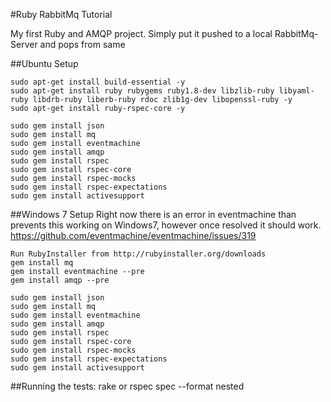 #Ruby RabbitMq Tutorial

My first Ruby and AMQP project.
Simply put it pushed to a local RabbitMq-Server and pops from same

##Ubuntu Setup

	sudo apt-get install build-essential -y
	sudo apt-get install ruby rubygems ruby1.8-dev libzlib-ruby libyaml-ruby libdrb-ruby liberb-ruby rdoc zlib1g-dev libopenssl-ruby -y
	sudo apt-get install ruby-rspec-core -y
    
    sudo gem install json    
	sudo gem install mq
    sudo gem install eventmachine
    sudo gem install amqp
    sudo gem install rspec
    sudo gem install rspec-core
    sudo gem install rspec-mocks
    sudo gem install rspec-expectations
    sudo gem install activesupport 

##Windows 7 Setup
    Right now there is an error in eventmachine than prevents this working on Windows7, however once resolved it should work.
	   https://github.com/eventmachine/eventmachine/issues/319
     
    Run RubyInstaller from http://rubyinstaller.org/downloads
    gem install mq
    gem install eventmachine --pre
    gem install amqp --pre

    sudo gem install json    
    sudo gem install mq
    sudo gem install eventmachine
    sudo gem install amqp
    sudo gem install rspec
    sudo gem install rspec-core
    sudo gem install rspec-mocks
    sudo gem install rspec-expectations
    sudo gem install activesupport 

##Running the tests:
    rake
      or
    rspec spec --format nested
